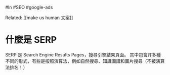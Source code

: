 #ln #SEO #google-ads 

Related: [[make us human 文案]]

# 什麼是 SERP

SERP 是 Search Engine Results Pages，搜尋引擎結果頁面。
其中包含許多種不同的形式，有些是按照演算法，例如自然搜尋、知識圖譜和圖片搜尋（不被演算法排名！）